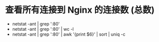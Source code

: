 # 查看所有连接到 Nginx 的连接数 (总数)
- netstat -ant | grep ':80' 
- netstat -ant | grep ':80' | wc -l
- netstat -ant | grep ':80' | awk '{print $6}' | sort | uniq -c